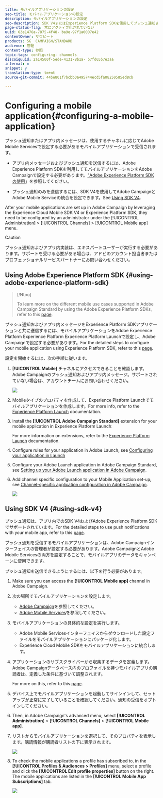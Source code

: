 ```yaml
---
title: モバイルアプリケーションの設定
seo-title: モバイルアプリケーションの設定
description: モバイルアプリケーションの設定
seo-description: SDK V4またはExperience Platform SDKを使用してプッシュ通知またはアプリ内メッセージを送信するようにAdobe Campaignを設定する方法を確認します。
page-status-flag: 常にアクティブ化されていない
uuid: 63e1476a-7875-4f48- ba9e-97f1a0007e42
contentOwner: サウビート
products: SG_ CAMPAIGN/STANDARD
audience: 管理
content-type: 参照
topic-tags: configuring- channels
discoiquuid: 2a14500f-5ede-4131-8b1a- b7fd65b7e3aa
internal: n
snippet: y
translation-type: tm+mt
source-git-commit: 44be801f7bcbb3a495744ecd5fa08250585ed8cb

---
```



# Configuring a mobile application{#configuring-a-mobile-application}

プッシュ通知またはアプリ内メッセージは、使用するチャネルに応じてAdobe Mobile Servicesで設定する必要があるモバイルアプリケーションで受信されます。

* アプリ内メッセージおよびプッシュ通知を送信するには、Adobe Experience Platform SDKを利用してモバイルアプリケーションをAdobe Campaignで設定する必要があります。["Adobe Experience Platform SDKの使用](#using-adobe-experience-platform-sdk)」を参照してください。

* プッシュ通知のみを送信するには、SDK V4を使用してAdobe CampaignとAdobe Mobile Serviceの統合を設定できます。See [Using SDK V4](#using-sdk-v4).

After your mobile applications are set up in Adobe Campaign by leveraging the Experience Cloud Mobile SDK V4 or Experience Platform SDK, they need to be configured by an administrator under the [!UICONTROL Administration] &gt; [!UICONTROL Channels] &gt; [!UICONTROL Mobile app] menu.

>[!CAUTION]
>
>プッシュ通知およびアプリ内実装は、エキスパートユーザーが実行する必要があります。サポートを受ける必要がある場合は、アドビのアカウント担当者またはプロフェッショナルサービスパートナーにお問い合わせください。

## Using Adobe Experience Platform SDK {#using-adobe-experience-platform-sdk}

>[!Ntoo]
>
>To learn more on the different mobile use cases supported in Adobe Campaign Standard by using the Adobe Experience Platform SDKs, refer to this [page](https://helpx.adobe.com/campaign/kb/configure-launch-rules-acs-use-cases.html).

プッシュ通知およびアプリ内メッセージをExperience Platform SDKアプリケーションと共に送信するには、モバイルアプリケーションをAdobe Experience Platform Experience Platform Experience Platform Launchで設定し、Adobe Campaignで設定する必要があります。For the detailed steps to configure your mobile application using Experience Platform SDK, refer to this [page](https://helpx.adobe.com/campaign/kb/configuring-app-sdkv4.html).

設定を開始するには、次の手順に従います。

1. **[!UICONTROL Mobile]** チャネルにアクセスできることを確認します。Adobe Campaignのプッシュ通知およびアプリ内メッセージ。サポートされていない場合は、アカウントチームにお問い合わせください。

   ![](assets/launch_1.png)

1. Mobileタイプのプロパティを作成して、Experience Platform Launchでモバイルアプリケーションを作成します。For more info, refer to the [Experience Platform Launch](https://aep-sdks.gitbook.io/docs/getting-started/create-a-mobile-property#create-a-new-mobile-property) documentation.
1. Install the **[!UICONTROL Adobe Campaign Standard]** extension for your mobile application in Experience Platform Launch:

   For more information on extensions, refer to the [Experience Platform Launch](https://aep-sdks.gitbook.io/docs/using-mobile-extensions/adobe-campaign-standard) documentation.

1. Configure rules for your application in Adobe Launch, see [Configuring your application in Launch](https://helpx.adobe.com/campaign/kb/config-app-in-launch.html#Step1Createdataelements)
1. Configure your Adobe Launch application in Adobe Campaign Standard, see [Setting up your Adobe Launch application in Adobe Campaign](https://helpx.adobe.com/campaign/kb/configuring-app-sdk.html#SettingupyourAdobeLaunchapplicationinAdobeCampaign).
1. Add channel specific configuration to your Mobile Application set-up, see [Channel-specific application configuration in Adobe Campaign](https://helpx.adobe.com/campaign/kb/configuring-app-sdk.html#ChannelspecificapplicationconfigurationinAdobeCampaign).

   ![](assets/launch_2.png)

## Using SDK V4 {#using-sdk-v4}

プッシュ通知は、アプリ内でのSDK V4およびAdobe Experience Platform SDKでサポートされています。For the detailed steps to use push notifications with your mobile app, refer to this [page](https://helpx.adobe.com/campaign/kb/configuring-app-sdkv4.html).

プッシュ通知を受信するモバイルアプリケーションは、Adobe Campaignインターフェイスの管理者が設定する必要があります。Adobe CampaignとAdobe Mobile Servicesの両方を設定することで、モバイルアプリのデータをキャンペーンに使用できます。

プッシュ通知を送信できるようにするには、以下を行う必要があります。

1. Make sure you can access the **[!UICONTROL Mobile app]** channel in Adobe Campaign.
1. 次の場所でモバイルアプリケーションを設定します。

   * [Adobe Campaign](https://helpx.adobe.com/campaign/kb/configuring-app-sdkv4.html#SettingupamobileapplicationinAdobeCampaign)を参照してください。
   * [Adobe Mobile Services](https://helpx.adobe.com/campaign/kb/configuring-app-sdkv4.html#ConfiguringamobileapplicationinAdobeMobileServices)を参照してください。

1. モバイルアプリケーションの具体的な設定を実行します。

   * Adobe Mobile Servicesインターフェイスからダウンロードした設定ファイルをモバイルアプリケーションにパッケージ化します。
   * Experience Cloud Mobile SDKをモバイルアプリケーションに統合します。

1. アプリケーションのサブスクライバーから収集するデータを定義します。Adobe Campaignデータベース内のプロファイルを持つモバイルアプリの購読者は、定義した条件に基づいて調整されます。

   For more on this, refer to this [page](https://helpx.adobe.com/campaign/kb/configuring-app-sdkv4.html#Collectingsubscribersdatafromamobileapplication).

1. デバイス上でモバイルアプリケーションを起動してサインインして、セットアップが正常に完了していることを確認してください。通知の受信をオプトインしてください。
1. Then, in Adobe Campaign's advanced menu, select **[!UICONTROL Administration]** &gt; **[!UICONTROL Channels]** &gt; **[!UICONTROL Mobile app]**.
1. リストからモバイルアプリケーションを選択して、そのプロパティを表示します。購読情報が購読者リストの下に表示されます。

   ![](assets/push_notif_mobile_app.png)

1. To check the mobile applications a profile has subscribed to, in the **[!UICONTROL Profiles & Audiences > Profiles]** menu, select a profile and click the **[!UICONTROL Edit profile properties]** button on the right. The mobile applications are listed in the **[!UICONTROL Mobile App Subscriptions]** tab.

   ![](assets/push_notif_subscriptions.png)